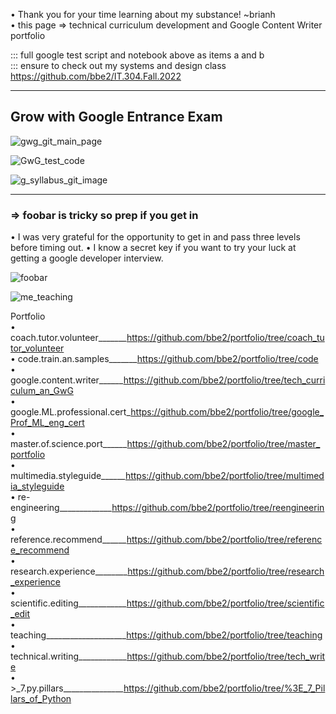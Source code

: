 • Thank you for your time learning about my substance! ~brianh  
• this page => technical curriculum development and Google Content Writer portfolio    

::: full google test script and notebook above as items a and b  
::: ensure to check out my systems and design class https://github.com/bbe2/IT.304.Fall.2022  

--------------
Grow with Google Entrance Exam
---------

![gwg_git_main_page](https://user-images.githubusercontent.com/59778456/197065213-a74b7d01-9eb2-480a-9ae8-8eb88f0957ed.JPG)

![GwG_test_code](https://user-images.githubusercontent.com/59778456/202330185-cb873e13-2568-4d21-a39d-c49c20e1fcb3.JPG)

![g_syllabus_git_image](https://user-images.githubusercontent.com/59778456/206504660-2b9c89c3-19e4-4568-a82a-a2cfce4bedb4.JPG)

--------------

### => foobar is tricky so prep if you get in
• I was very grateful for the opportunity to get in and pass three levels before timing out.
• I know a secret key if you want to try your luck at getting a google developer interview.

![foobar](https://user-images.githubusercontent.com/59778456/206024567-37f76e57-ff96-4790-a4a9-54b1017ce6df.JPG)

![me_teaching](https://user-images.githubusercontent.com/59778456/201562262-f9a9ac5a-25ae-47d9-ac80-868ebab02dbe.jpg)

Portfolio  
• coach.tutor.volunteer_______https://github.com/bbe2/portfolio/tree/coach_tutor_volunteer  
• code.train.an.samples_______https://github.com/bbe2/portfolio/tree/code  
• google.content.writer______https://github.com/bbe2/portfolio/tree/tech_curriculum_an_GwG  
• google.ML.professional.cert_https://github.com/bbe2/portfolio/tree/google_Prof_ML_eng_cert  
• master.of.science.port______https://github.com/bbe2/portfolio/tree/master_portfolio  
• multimedia.styleguide______https://github.com/bbe2/portfolio/tree/multimedia_styleguide  
• re-engineering_____________https://github.com/bbe2/portfolio/tree/reengineering  
• reference.recommend______https://github.com/bbe2/portfolio/tree/reference_recommend  
• research.experience________https://github.com/bbe2/portfolio/tree/research_experience  
• scientific.editing____________https://github.com/bbe2/portfolio/tree/scientific_edit  
• teaching____________________https://github.com/bbe2/portfolio/tree/teaching  
• technical.writing____________https://github.com/bbe2/portfolio/tree/tech_write  
• >_7.py.pillars_______________https://github.com/bbe2/portfolio/tree/%3E_7_Pillars_of_Python  
